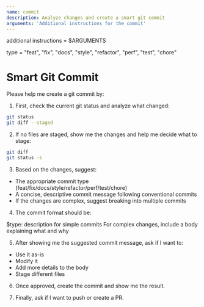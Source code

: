 ```yaml
---
name: commit
description: Analyze changes and create a smart git commit
arguments: 'Additional instructions for the commit'
---
```


additional instructions = $ARGUMENTS

type = "feat", "fix", "docs", "style", "refactor", "perf", "test", "chore"

# Smart Git Commit

Please help me create a git commit by:

1. First, check the current git status and analyze what changed:

```bash
git status
git diff --staged
```

2. If no files are staged, show me the changes and help me decide what to stage:

```bash
git diff
git status -s
```

3. Based on the changes, suggest:

- The appropriate commit type (feat/fix/docs/style/refactor/perf/test/chore)
- A concise, descriptive commit message following conventional commits
- If the changes are complex, suggest breaking into multiple commits

4. The commit format should be:

$type: description for simple commits
For complex changes, include a body explaining what and why

5. After showing me the suggested commit message, ask if I want to:

- Use it as-is
- Modify it
- Add more details to the body
- Stage different files

6. Once approved, create the commit and show me the result.

7. Finally, ask if I want to push or create a PR.

